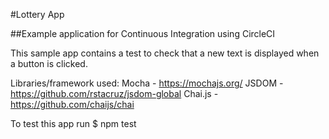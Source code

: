 #Lottery App

##Example application for Continuous Integration using CircleCI

This sample app contains a test to check that a new text is displayed when a button is clicked.

Libraries/framework used:
Mocha - https://mochajs.org/
JSDOM - https://github.com/rstacruz/jsdom-global
Chai.js - https://github.com/chaijs/chai

To test this app run 
$ npm test

